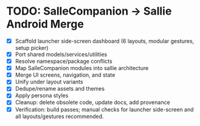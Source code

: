 # TODO: SalleCompanion → Sallie Android Merge

- [x] Scaffold launcher side-screen dashboard (6 layouts, modular gestures, setup picker)
- [x] Port shared models/services/utilities
- [x] Resolve namespace/package conflicts
- [x] Map SalleCompanion modules into sallie architecture
- [x] Merge UI screens, navigation, and state
- [x] Unify under layout variants
- [x] Dedupe/rename assets and themes
- [x] Apply persona styles
- [x] Cleanup: delete obsolete code, update docs, add provenance
- [x] Verification: build passes; manual checks for launcher side-screen and all layouts/gestures recommended.

